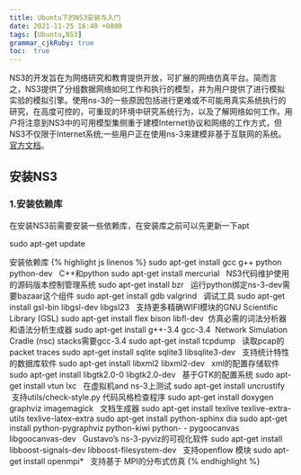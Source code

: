 ```yaml
---
title: Ubuntu下的NS3安装与入门
date: 2021-11-25 16:40 +0800
tags: [Ubuntu,NS3]
grammar_cjkRuby: true
toc:  true
---
```

NS3的开发旨在为网络研究和教育提供开放，可扩展的网络仿真平台。简而言之，NS3提供了分组数据网络如何工作和执行的模型，并为用户提供了进行模拟实验的模拟引擎。使用ns-3的一些原因包括进行更难或不可能用真实系统执行的研究，在高度可控的，可重现的环境中研究系统行为，以及了解网络如何工作。用户将注意到NS3中的可用模型集侧重于建模Internet协议和网络的工作方式，但NS3不仅限于Internet系统;一些用户正在使用ns-3来建模非基于互联网的系统。[官方文档](https://www.nsnam.org/ns-3-28/documentation/)。

## 安装NS3
### 1.安装依赖库
在安装NS3前需要安装一些依赖库，在安装库之前可以先更新一下apt

sudo apt-get update

安装依赖库
{% highlight js linenos %}
sudo apt-get install gcc g++ python python-dev   C++和python
sudo apt-get install mercurial   NS3代码维护使用的源码版本控制管理系统
sudo apt-get install bzr   运行python绑定ns-3-dev需要bazaar这个组件
sudo apt-get install gdb valgrind   调试工具
sudo apt-get install gsl-bin libgsl-dev libgsl23   支持更多精确WIFI模块的GNU Scientific Library (GSL)
sudo apt-get install flex bison libfl-dev  仿真必需的词法分析器和语法分析生成器
sudo apt-get install g++-3.4 gcc-3.4  Network Simulation Cradle (nsc) stacks需要gcc-3.4
sudo apt-get install tcpdump   读取pcap的packet traces
sudo apt-get install sqlite sqlite3 libsqlite3-dev   支持统计特性的数据库软件
sudo apt-get install libxml2 libxml2-dev   xml的配置存储软件
sudo apt-get install libgtk2.0-0 libgtk2.0-dev   基于GTK的配置系统
sudo apt-get install vtun lxc   在虚拟机and ns-3上测试
sudo apt-get install uncrustify   支持utils/check-style.py 代码风格检查程序
sudo apt-get install doxygen graphviz imagemagick   文档生成器
sudo apt-get install texlive texlive-extra-utils texlive-latex-extra
sudo apt-get install python-sphinx dia
sudo apt-get install python-pygraphviz python-kiwi python- - pygoocanvas libgoocanvas-dev   Gustavo’s ns-3-pyviz的可视化软件
sudo apt-get install libboost-signals-dev libboost-filesystem-dev   支持openflow 模块
sudo apt-get install openmpi*   支持基于 MPI的分布式仿真
{% endhighlight %}



